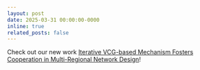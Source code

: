 ```yaml
---
layout: post
date: 2025-03-31 00:00:00-0000
inline: true
related_posts: false
---
```

Check out our new work [Iterative VCG-based Mechanism Fosters Cooperation in Multi-Regional Network Design](https://arxiv.org/abs/2503.23255)!